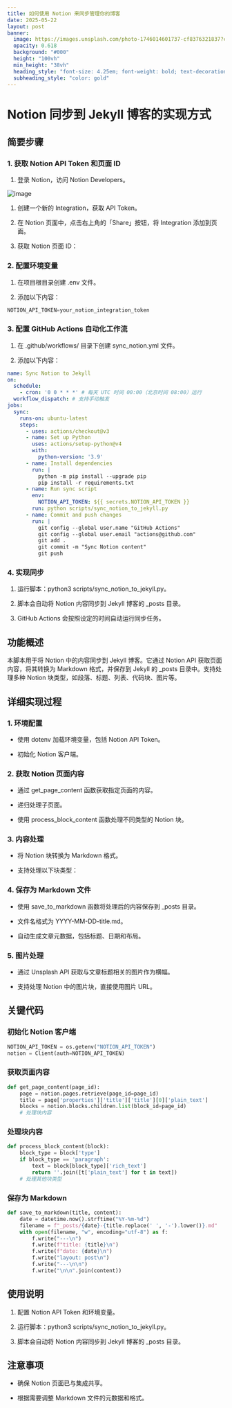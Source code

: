 ```yaml
---
title: 如何使用 Notion 来同步管理你的博客
date: 2025-05-22
layout: post
banner:
  image: https://images.unsplash.com/photo-1746014601737-cf8376321837?crop=entropy&cs=tinysrgb&fit=max&fm=jpg&ixid=M3w2OTIwMzJ8MHwxfHJhbmRvbXx8fHx8fHx8fDE3NDc4NzgzOTh8&ixlib=rb-4.1.0&q=80&w=1080
  opacity: 0.618
  background: "#000"
  height: "100vh"
  min_height: "38vh"
  heading_style: "font-size: 4.25em; font-weight: bold; text-decoration: underline"
  subheading_style: "color: gold"
---
```


# Notion 同步到 Jekyll 博客的实现方式

## 简要步骤

### 1. 获取 Notion API Token 和页面 ID

1. 登录 Notion，访问 Notion Developers。

![image](https://prod-files-secure.s3.us-west-2.amazonaws.com/a7a0cc5a-89b9-4cda-8686-1fba0ca52f40/d19c1afe-dea5-4312-9333-786b0ba83054/image.png?X-Amz-Algorithm=AWS4-HMAC-SHA256&X-Amz-Content-Sha256=UNSIGNED-PAYLOAD&X-Amz-Credential=ASIAZI2LB466SVDZGURY%2F20250522%2Fus-west-2%2Fs3%2Faws4_request&X-Amz-Date=20250522T014637Z&X-Amz-Expires=3600&X-Amz-Security-Token=IQoJb3JpZ2luX2VjEBIaCXVzLXdlc3QtMiJHMEUCIQCNTBs3C1rleb%2BrsqoZQ3I09w79s95UqrDRt30JQ0MwmQIgbL7QAU%2FaX2RonBYD5HKxzmDufPMVGNpCjsSmdc4oRxgqiAQIyv%2F%2F%2F%2F%2F%2F%2F%2F%2F%2FARAAGgw2Mzc0MjMxODM4MDUiDKzGIlZ%2BJpuR6%2BYjCSrcA0qyPPK7kjwq2uW3nQKR9bhbtNkh0WbAbY7op%2B1y4KAhGOkzLRxSgGcJhhMvrtbh8bnMW8l4iL4j%2BGwP5mhiLBmRgb4MyU%2B6AhkbXY9wikkc0KwbNHlenOnPp5D6%2FSblqTxlJDqB1YF0F7hloYrlH7vLoVg7l7YCqgPgWLbWoKrNsL6f5ODChpVkw%2F5NbPp0jpPviAbYHLRfxbDpghsKWjHyeU1fQA18WH5hjLXXErMAFaFMH6rrpSylbvXtBPfuxQaQnHJ47Sn%2F1Z%2By1Qjijrm1eI63KDIHpjwF52QAklgiBXMZi5S3xv2%2FT4fjr8y4ocqkBpGCvNPTxxFuxpkd5Dit7Sd1EAbPFf0%2Fi0BYlcxCDoyn7bfSOpsL%2FnC68GupJEtQACSoVA1Jtv9p3mt7Y52OUbWIizwcz1rwf%2F16iwOJ0kAnBxoue22CXFc8r%2BjqKXoFCoxbam%2Bfp6cYo6mNtoZMQv3oEMPYGmwIA64Da1a7VenchQMaFjXZ4FFOHpIoYZfx%2Fsr1FDN3KehQ0N7zVkJKLJ4UPTDowBlMicopm6yJ0f9nVeY4Mtumhj6pMps4S1j0eRfey4tBM8%2FX3E3QVYXnTZeAmmsN3U4T0QmS940I7ZpyOI9cU4zjReWZMLP5ucEGOqUBIDYYCbqluLyJwKUIe%2Bj%2F3YwJooLzw12qR7L9uvqcIsXAUwqe7bmOx4ehke1u7thifdOh77%2BX5%2BZrQevI6touwJC0OigDEYvlaL28HHbucbaqbRIocMyIEnL%2ByjthMY%2FltqnHIKTMimuk02i1lzX0geXI5ThDMyhDuU3hY2zY5Emf1ERTUb5ePdqYFYTozYLdSh332sVpucwYqHZjvdjKx%2BPY%2FT3U&X-Amz-Signature=a8f2d268ca8c25e3bbeed1c8d345d479f7f6765d8bd4e47fb452299b7e69573b&X-Amz-SignedHeaders=host&x-id=GetObject)

1. 创建一个新的 Integration，获取 API Token。

1. 在 Notion 页面中，点击右上角的「Share」按钮，将 Integration 添加到页面。

1. 获取 Notion 页面 ID：


### 2. 配置环境变量

1. 在项目根目录创建 .env 文件。

1. 添加以下内容：

```javascript
NOTION_API_TOKEN=your_notion_integration_token
```

### 3. 配置 GitHub Actions 自动化工作流

1. 在 .github/workflows/ 目录下创建 sync_notion.yml 文件。

1. 添加以下内容：

```yaml
name: Sync Notion to Jekyll
on:
  schedule:
    - cron: '0 0 * * *' # 每天 UTC 时间 00:00（北京时间 08:00）运行
  workflow_dispatch: # 支持手动触发
jobs:
  sync:
    runs-on: ubuntu-latest
    steps:
      - uses: actions/checkout@v3
      - name: Set up Python
        uses: actions/setup-python@v4
        with:
          python-version: '3.9'
      - name: Install dependencies
        run: |
          python -m pip install --upgrade pip
          pip install -r requirements.txt
      - name: Run sync script
        env:
          NOTION_API_TOKEN: ${{ secrets.NOTION_API_TOKEN }}
        run: python scripts/sync_notion_to_jekyll.py
      - name: Commit and push changes
        run: |
          git config --global user.name "GitHub Actions"
          git config --global user.email "actions@github.com"
          git add .
          git commit -m "Sync Notion content"
          git push
```

### 4. 实现同步

1. 运行脚本：python3 scripts/sync_notion_to_jekyll.py。

1. 脚本会自动将 Notion 内容同步到 Jekyll 博客的 _posts 目录。

1. GitHub Actions 会按照设定的时间自动运行同步任务。

## 功能概述

本脚本用于将 Notion 中的内容同步到 Jekyll 博客。它通过 Notion API 获取页面内容，将其转换为 Markdown 格式，并保存到 Jekyll 的 _posts 目录中。支持处理多种 Notion 块类型，如段落、标题、列表、代码块、图片等。

## 详细实现过程

### 1. 环境配置

- 使用 dotenv 加载环境变量，包括 Notion API Token。

- 初始化 Notion 客户端。

### 2. 获取 Notion 页面内容

- 通过 get_page_content 函数获取指定页面的内容。

- 递归处理子页面。

- 使用 process_block_content 函数处理不同类型的 Notion 块。

### 3. 内容处理

- 将 Notion 块转换为 Markdown 格式。

- 支持处理以下块类型：


### 4. 保存为 Markdown 文件

- 使用 save_to_markdown 函数将处理后的内容保存到 _posts 目录。

- 文件名格式为 YYYY-MM-DD-title.md。

- 自动生成文章元数据，包括标题、日期和布局。

### 5. 图片处理

- 通过 Unsplash API 获取与文章标题相关的图片作为横幅。

- 支持处理 Notion 中的图片块，直接使用图片 URL。

## 关键代码

### 初始化 Notion 客户端

```python
NOTION_API_TOKEN = os.getenv("NOTION_API_TOKEN")
notion = Client(auth=NOTION_API_TOKEN)
```

### 获取页面内容

```python
def get_page_content(page_id):
    page = notion.pages.retrieve(page_id=page_id)
    title = page['properties']['title']['title'][0]['plain_text']
    blocks = notion.blocks.children.list(block_id=page_id)
    # 处理块内容
```

### 处理块内容

```python
def process_block_content(block):
    block_type = block['type']
    if block_type == 'paragraph':
        text = block[block_type]['rich_text']
        return ''.join([t['plain_text'] for t in text])
    # 处理其他块类型
```

### 保存为 Markdown

```python
def save_to_markdown(title, content):
    date = datetime.now().strftime("%Y-%m-%d")
    filename = f"_posts/{date}-{title.replace(' ', '-').lower()}.md"
    with open(filename, "w", encoding="utf-8") as f:
        f.write("---\n")
        f.write(f"title: {title}\n")
        f.write(f"date: {date}\n")
        f.write("layout: post\n")
        f.write("---\n\n")
        f.write("\n\n".join(content))
```

## 使用说明

1. 配置 Notion API Token 和环境变量。

1. 运行脚本：python3 scripts/sync_notion_to_jekyll.py。

1. 脚本会自动将 Notion 内容同步到 Jekyll 博客的 _posts 目录。

## 注意事项

- 确保 Notion 页面已与集成共享。

- 根据需要调整 Markdown 文件的元数据和格式。